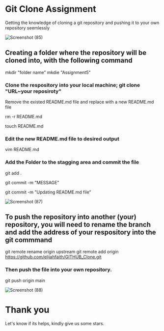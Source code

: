 <h1>Git Clone Assignment</h1>
<p>Getting the knowledge of cloning a git repository and pushing it to your own repository seemlessly</p>

![Screenshot (85)](https://github.com/user-attachments/assets/821f16e8-2704-4e42-8fb6-b2b503fc8749)

## Creating a folder where the repository will be cloned into,  with the following command

mkdir "folder name"
mkdie "Assignment5"

### Clone the respository into your local machine; git clone "URL~your reposiroty"

Remove the existed README.md file and replace with a new README.md file

rm -r README.md

touch README.md

### Edit the new README.md file to desired output

vim README.md

### Add the Folder to the stagging area and commit the file

git add .

git commit -m "MESSAGE"

git commit -m "Updating README.md file"

![Screenshot (87)](https://github.com/user-attachments/assets/4159bfc0-4e0e-4b6d-b161-4a5786a35d50)

## To push the repository into another (your) repository, you will need to rename the branch and add the address of your respository into the git commmand

git remote rename origin upstream
git remote add origin https://github.com/elijahfaith/GITHUB_Clone.git

### Then push the file into your own repository.
git push origin main

![Screenshot (88)](https://github.com/user-attachments/assets/47374f0a-9ce7-4a3a-ab02-f3fb41a3d1f5)

<h1>Thank you</h1>

Let's know if its helps, kindly give us some stars.



